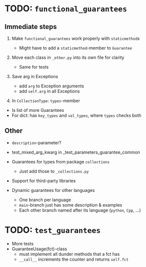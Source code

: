 # TODO: `functional_guarantees`

## Immediate steps

1. Make `functional_guarantees` work properly with `staticmethod`s
    - Might have to add a `staticmethod`-member to `Guarantee`

2. Move each class in `_other.py` into its own file for clarity
    - Same for tests

3. Save arg in Exceptions
    - add `arg` to Exception arguments
    - add `self.arg` in all Exceptions

4. In `CollectionType`: `types`-member
  - Is list of more Guarantees
  - For dict: has `key_types` and `val_types`, where `types` checks both

## Other

- `description`-parameter?

- test_mixed_arg_kwarg in _test_parameters_guarantee_common
  
- Guarantees for types from package `collections` 
  - Just add those to `_collections.py`

- Support for third-party libraries

- Dynamic guarantees for other languages
  - One branch per language
  - `main`-branch just has some description & examples
  - Each other branch named after its language (`python`, `Cpp`, ...)


# TODO: `test_guarantees`

- More tests
- GuaranteeUsage(fct)-class
  - must implement all dunder methods that a fct has
  - `__call__` increments the counter and returns `self.fct`